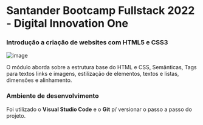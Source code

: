 # Santander Bootcamp Fullstack 2022 - Digital Innovation One

### Introdução a criação de websites com HTML5 e CSS3
![image](https://user-images.githubusercontent.com/15272145/172980936-94c2c010-0bcc-4e33-9e28-926a4efc05e7.png)

O módulo aborda sobre a estrutura base do HTML e CSS, Semânticas, Tags para textos
links e imagens, estilização de elementos, textos e listas, dimensões e alinhamento.

### Ambiente de desenvolvimento
Foi utilizado o <b>Visual Studio Code</b> e o <b>Git</b> p/ versionar o passo a passo do projeto.
